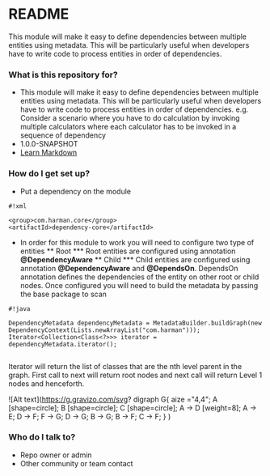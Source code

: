 # README #

This module will make it easy to define dependencies between multiple entities using metadata. This will be particularly useful when developers have to write code to process entities in order of dependencies. 

### What is this repository for? ###

* This module will make it easy to define dependencies between multiple entities using metadata. This will be particularly useful when developers have to write code to process entities in order of dependencies. 
  e.g. Consider a scenario where you have to do calculation by invoking multiple calculators where each calculator has to be invoked in a sequence of dependency
* 1.0.0-SNAPSHOT
* [Learn Markdown](https://bitbucket.org/tutorials/markdowndemo)

### How do I get set up? ###

* Put a dependency on the module

```
#!xml

<group>com.harman.core</group>
<artifactId>dependency-core</artifactId>
```
* In order for this module to work you will need to configure two type of entities
** Root
*** Root entities are configured using annotation **@DependencyAware**
** Child
*** Child entities are configured using annotation **@DependencyAware** and **@DependsOn**. DependsOn annotation defines the dependencies of the entity on other root or child nodes.
Once configured you will need to build the metadata by passing the base package to scan

```
#!java

DependencyMetadata dependencyMetadata = MetadataBuilder.buildGraph(new DependencyContext(Lists.newArrayList("com.harman")));
Iterator<Collection<Class<?>>> iterator = dependencyMetadata.iterator();
       
```

Iterator will return the list of classes that are the nth level parent in the graph. First call to next will return root nodes and next call will return Level 1 nodes and henceforth.


![Alt text](https://g.gravizo.com/svg?
  digraph G{
    aize ="4,4";
    A [shape=circle];
    B [shape=circle];
    C [shape=circle];
    A -> D [weight=8];
    A -> E;
    D -> F;
    F -> G;
    D -> G;
    B -> G;
    B -> F;
    C -> F;
  }
)

### Who do I talk to? ###

* Repo owner or admin
* Other community or team contact